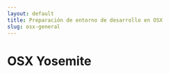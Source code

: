 ```yaml
---
layout: default
title: Preparación de entorno de desarrollo en OSX
slug: osx-general
---
```


# OSX Yosemite
